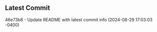 
## Latest Commit
46e73b8 - Update README with latest commit info (2024-08-29 17:03:03 -0400) <Yunxi-Zhou>
